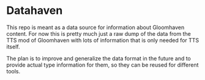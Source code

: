 # Datahaven

This repo is meant as a data source for information about Gloomhaven content.
For now this is pretty much just a raw dump of the data from the TTS mod of Gloomhaven with lots of information that is only needed for TTS itself.

The plan is to improve and generalize the data format in the future and to provide actual type information for them, so they can be reused for different tools.